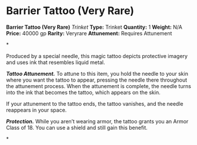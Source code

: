 # Barrier Tattoo (Very Rare)

**Barrier Tattoo (Very Rare)**
_Trinket_
**Type:** Trinket
**Quantity:** 1
**Weight:** N/A
**Price:** 40000 gp
**Rarity:** Veryrare
**Attunement:** Requires Attunement

*<p>Produced by a special needle, this magic tattoo depicts protective imagery and uses ink that resembles liquid metal.

***Tattoo Attunement.*** To attune to this item, you hold the needle to your skin where you want the tattoo to appear, pressing the needle there throughout the attunement process. When the attunement is complete, the needle turns into the ink that becomes the tattoo, which appears on the skin.

If your attunement to the tattoo ends, the tattoo vanishes, and the needle reappears in your space.

***Protection.*** While you aren’t wearing armor, the tattoo grants you an Armor Class of 18. You can use a shield and still gain this benefit.</p>*
